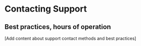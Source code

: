 # Contacting Support

## Best practices, hours of operation

[Add content about support contact methods and best practices]